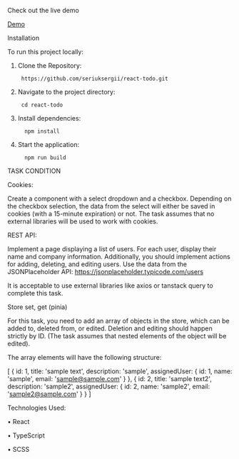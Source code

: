Check out the live demo

[Demo](https://users-list-ijyz3sbxe-seriuksergiis-projects.vercel.app)

Installation

To run this project locally:

1.	Clone the Repository:

         https://github.com/seriuksergii/react-todo.git

2.	Navigate to the project directory:

         cd react-todo

3.	Install dependencies:

          npm install

4.	Start the application:
 
          npm run build

 TASK CONDITION

 Cookies:

Create a component with a select dropdown and a checkbox. Depending on the checkbox selection, the data from the select will either be saved in cookies (with a 15-minute expiration) or not. The task assumes that no external libraries will be used to work with cookies.

REST API:

Implement a page displaying a list of users. For each user, display their name and company information. Additionally, you should implement actions for adding, deleting, and editing users. Use the data from the JSONPlaceholder API: https://jsonplaceholder.typicode.com/users

It is acceptable to use external libraries like axios or tanstack query to complete this task.

Store set, get (pinia)

For this task, you need to add an array of objects in the store, which can be added to, deleted from, or edited. Deletion and editing should happen strictly by ID. (The task assumes that nested elements of the object will be edited).

The array elements will have the following structure:

[
  {
    id: 1,
    title: 'sample text',
    description: 'sample',
    assignedUser: {
      id: 1,
      name: 'sample',
      email: 'sample@sample.com'
    }
  }, {
    id: 2,
    title: 'sample text2',
    description: 'sample2',
    assignedUser: {
      id: 2,
      name: 'sample2',
      email: 'sample2@sample.com'
    }
  }
]



Technologies Used:

•	React

•	TypeScript

•	SCSS
